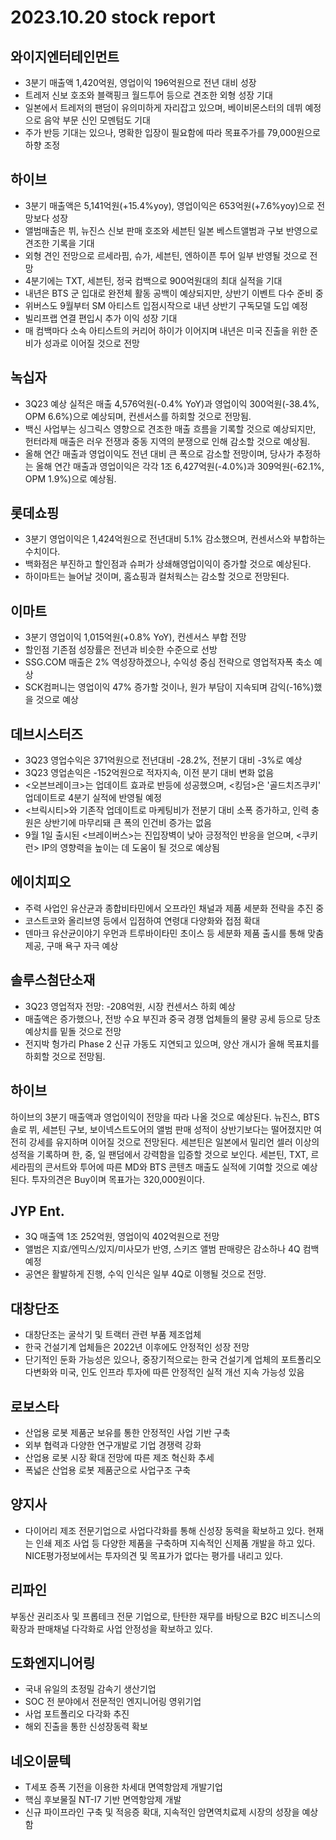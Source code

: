 # 2023.10.20 stock report
## 와이지엔터테인먼트
- 3분기 매출액 1,420억원, 영업이익 196억원으로 전년 대비 성장
- 트레저 신보 호조와 블랙핑크 월드투어 등으로 견조한 외형 성장 기대
- 일본에서 트레저의 팬덤이 유의미하게 자리잡고 있으며, 베이비몬스터의 데뷔 예정으로 음악 부문 신인 모멘텀도 기대
- 주가 반등 기대는 있으나, 명확한 입장이 필요함에 따라 목표주가를 79,000원으로 하향 조정
## 하이브
- 3분기 매출액은 5,141억원(+15.4%yoy), 영업이익은 653억원(+7.6%yoy)으로 전망보다 성장
- 앨범매출은 뷔, 뉴진스 신보 판매 호조와 세븐틴 일본 베스트앨범과 구보 반영으로 견조한 기록을 기대
- 외형 견인 전망으로 르세라핌, 슈가, 세븐틴, 엔하이픈 투어 일부 반영될 것으로 전망
- 4분기에는 TXT, 세븐틴, 정국 컴백으로 900억원대의 최대 실적을 기대
- 내년은 BTS 군 입대로 완전체 활동 공백이 예상되지만, 상반기 이벤트 다수 준비 중
- 위버스도 9월부터 SM 아티스트 입점시작으로 내년 상반기 구독모델 도입 예정
- 빌리프랩 연결 편입시 추가 이익 성장 기대
- 매 컴백마다 소속 아티스트의 커리어 하이가 이어지며 내년은 미국 진출을 위한 준비가 성과로 이어질 것으로 전망
## 녹십자
- 3Q23 예상 실적은 매출 4,576억원(-0.4% YoY)과 영업이익 300억원(-38.4%, OPM 6.6%)으로 예상되며, 컨센서스를 하회할 것으로 전망됨.
- 백신 사업부는 싱그릭스 영향으로 견조한 매출 흐름을 기록할 것으로 예상되지만, 헌터라제 매출은 러우 전쟁과 중동 지역의 분쟁으로 인해 감소할 것으로 예상됨.
- 올해 연간 매출과 영업이익도 전년 대비 큰 폭으로 감소할 전망이며, 당사가 추정하는 올해 연간 매출과 영업이익은 각각 1조 6,427억원(-4.0%)과 309억원(-62.1%, OPM 1.9%)으로 예상됨.
## 롯데쇼핑
- 3분기 영업이익은 1,424억원으로 전년대비 5.1% 감소했으며, 컨센서스와 부합하는 수치이다.
- 백화점은 부진하고 할인점과 슈퍼가 상쇄해영업이익이 증가할 것으로 예상된다.
- 하이마트는 늘어날 것이며, 홈쇼핑과 컬처웍스는 감소할 것으로 전망된다.
## 이마트
- 3분기 영업이익 1,015억원(+0.8% YoY), 컨센서스 부합 전망
- 할인점 기존점 성장률은 전년과 비슷한 수준으로 선방
- SSG.COM 매출은 2% 역성장하겠으나, 수익성 중심 전략으로 영업적자폭 축소 예상
- SCK컴퍼니는 영업이익 47% 증가할 것이나, 원가 부담이 지속되며 감익(-16%)했을 것으로 예상
## 데브시스터즈
- 3Q23 영업수익은 371억원으로 전년대비 -28.2%, 전분기 대비 -3%로 예상
- 3Q23 영업손익은 -152억원으로 적자지속, 이전 분기 대비 변화 없음
- <오븐브레이크>는 업데이트 효과로 반등에 성공했으며, <킹덤>은 '골드치즈쿠키' 업데이트로 4분기 실적에 반영될 예정
- <브릭시티>와 기존작 업데이트로 마케팅비가 전분기 대비 소폭 증가하고, 인력 충원은 상반기에 마무리돼 큰 폭의 인건비 증가는 없음
- 9월 1일 출시된 <브레이버스>는 진입장벽이 낮아 긍정적인 반응을 얻으며, <쿠키런> IP의 영향력을 높이는 데 도움이 될 것으로 예상됨
## 에이치피오
- 주력 사업인 유산균과 종합비타민에서 오프라인 채널과 제품 세분화 전략을 추진 중
- 코스트코와 올리브영 등에서 입점하여 연령대 다양화와 접점 확대
- 덴마크 유산균이야기 우먼과 트루바이타민 초이스 등 세분화 제품 출시를 통해 맞춤 제공, 구매 욕구 자극 예상
## 솔루스첨단소재
- 3Q23 영업적자 전망: -208억원, 시장 컨센서스 하회 예상
- 매출액은 증가했으나, 전방 수요 부진과 중국 경쟁 업체들의 물량 공세 등으로 당초 예상치를 밑돌 것으로 전망
- 전지박 헝가리 Phase 2 신규 가동도 지연되고 있으며, 양산 개시가 올해 목표치를 하회할 것으로 전망됨.
## 하이브
하이브의 3분기 매출액과 영업이익이 전망을 따라 나올 것으로 예상된다. 뉴진스, BTS 솔로 뷔, 세븐틴 구보, 보이넥스트도어의 앨범 판매 성적이 상반기보다는 떨어졌지만 여전히 강세를 유지하며 이어질 것으로 전망된다. 세븐틴은 일본에서 밀리언 셀러 이상의 성적을 기록하며 한, 중, 일 팬덤에서 강력함을 입증할 것으로 보인다. 세븐틴, TXT, 르세라핌의 콘서트와 투어에 따른 MD와 BTS 콘텐츠 매출도 실적에 기여할 것으로 예상된다. 투자의견은 Buy이며 목표가는 320,000원이다.
## JYP Ent.
- 3Q 매출액 1조 252억원, 영업이익 402억원으로 전망
- 앨범은 지효/엔믹스/있지/미사모가 반영, 스키즈 앨범 판매량은 감소하나 4Q 컴백 예정
- 공연은 활발하게 진행, 수익 인식은 일부 4Q로 이행될 것으로 전망.
## 대창단조
- 대창단조는 굴삭기 및 트랙터 관련 부품 제조업체
- 한국 건설기계 업체들은 2022년 이후에도 안정적인 성장 전망
- 단기적인 둔화 가능성은 있으나, 중장기적으로는 한국 건설기계 업체의 포트폴리오 다변화와 미국, 인도 인프라 투자에 따른 안정적인 실적 개선 지속 가능성 있음
## 로보스타
- 산업용 로봇 제품군 보유를 통한 안정적인 사업 기반 구축
- 외부 협력과 다양한 연구개발로 기업 경쟁력 강화
- 산업용 로봇 시장 확대 전망에 따른 제조 혁신화 추세
- 폭넓은 산업용 로봇 제품군으로 사업구조 구축
## 양지사
- 다이어리 제조 전문기업으로 사업다각화를 통해 신성장 동력을 확보하고 있다. 현재는 인쇄 제조 사업 등 다양한 제품을 구축하며 지속적인 신제품 개발을 하고 있다. NICE평가정보에서는 투자의견 및 목표가가 없다는 평가를 내리고 있다.
## 리파인
부동산 권리조사 및 프롭테크 전문 기업으로, 탄탄한 재무를 바탕으로 B2C 비즈니스의 확장과 판매채널 다각화로 사업 안정성을 확보하고 있다.
## 도화엔지니어링
- 국내 유일의 초정밀 감속기 생산기업
- SOC 전 분야에서 전문적인 엔지니어링 영위기업
- 사업 포트폴리오 다각화 추진
- 해외 진출을 통한 신성장동력 확보
## 네오이뮨텍
- T세포 증폭 기전을 이용한 차세대 면역항암제 개발기업
- 핵심 후보물질 NT-I7 기반 면역항암제 개발
- 신규 파이프라인 구축 및 적응증 확대, 지속적인 암면역치료제 시장의 성장을 예상함